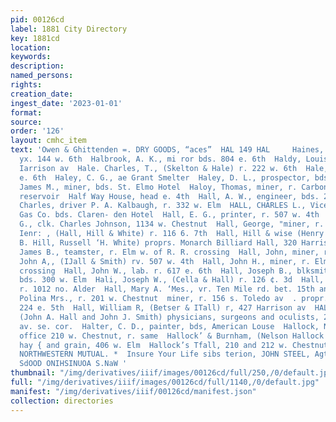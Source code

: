 ```yaml
---
pid: 00126cd
label: 1881 City Directory
key: 1881cd
location: 
keywords: 
description: 
named_persons: 
rights: 
creation_date: 
ingest_date: '2023-01-01'
format: 
source: 
order: '126'
layout: cmhc_item
text: 'Owen & Ghittenden =. DRY GOODS, “aces”  HAL 149 HAL     Haines, J. A. Mrs.,
  yx. 144 w. 6th  Halbrook, A. K., mi ror bds. 804 e. 6th  Haldy, Louis, cook, 224
  Iarrison av  Hale. Charles, T., (Skelton & Hale) r. 222 w. 6th  Hale, Sai r. 210$
  e. 6th  Haley, C. G., ae Grant Smelter  Haley, D. L., prospector, bds. 180 w. 24  Haley,
  James M., miner, bds. St. Elmo Hotel  Haloy, Thomas, miner, r. Carbonate Hill nr.
  reservoir  Half Way House, head e. 4th  Hall, A. W., engineer, bds. 202 e. 3d  Hall,
  Charles, driver P. A. Kalbaugh, r. 332 w. Elm  HALL, CHARLES L., Vice Prest. Leadville
  Gas Co. bds. Claren- den Hotel  Hall, E. G., printer, r. 507 w. 4th  Hall, Fred
  G., clk. Charles Johnson, 1134 w. Chestnut  Hall, George, "miner, r. 3044 ¢, Lith  Halt,
  Ienr: , (Hall, Hill & White) r. 116 6. 7th  Hall, Hill & wise (Henry G. Hali, Benjamin
  B. Hill, Russell ‘H. White) proprs. Monarch Billiard Hall, 320 Harrison av  Hall,
  James B., teamster, r. Elm w. of R. R. crossing  Hall, John, miner, r. 504 e. 7th  Hall,
  John A,, (IJall & Smith) rv. 507 w. 4th  Hall, John H., miner, r. Elm below R. R.
  crossing  Hall, John W., lab. r. 617 e. 6th  Hall, Joseph B., blksmith A. E. Tullach,
  bds. 300 w. Elm  Hali, Joseph W., (Cella & Hall) r. 126 ¢. 3d  Hall, Julius I, carpenter,
  r. 1012 no. Alder  Hall, Mary A. ‘Mes., vr. Ten Mile rd. bet. 15th and 16th  Hall
  Polina Mrs., r. 201 w. Chestnut  miner, r. 156 s. Toledo av  . propr. Sangster TTouse,
  224 e. 5th  Hall, William R, (Betser & ITall) r, 427 Harrison av  HALL & SMITH,
  (John A. Hall and John J. Smith) physicians, surgeons and oculists, 224 Harrison
  av. se. cor.  Halter, C. D., painter, bds, American Louse  Hallock, Nelson, mining,
  office 210 w. Chestnut, r. same  Hallock’ & Burnham, (Nelson Hallock and A. J. Burnham)
  hay { and grain, 406 w. Elm  Hallock’s Tfall, 210 and 212 w. Chestnut  rr in THE
  NORTHWESTERN MUTUAL. *  Insure Your Life sibs terion, JOHN STEEL, Agt.                     ON
  SdOOD ONIHSINUOA S.NaW '
thumbnail: "/img/derivatives/iiif/images/00126cd/full/250,/0/default.jpg"
full: "/img/derivatives/iiif/images/00126cd/full/1140,/0/default.jpg"
manifest: "/img/derivatives/iiif/00126cd/manifest.json"
collection: directories
---
```


